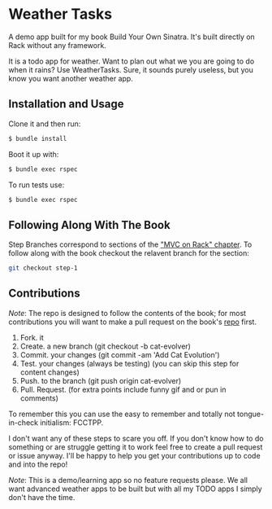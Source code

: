 # Weather Tasks

A demo app built for my book Build Your Own Sinatra. It's built directly on Rack without any framework.

It is a todo app for weather. Want to plan out what we you are going to do when it rains? Use WeatherTasks. Sure, it sounds purely useless, but you know you want another weather app.

## Installation and Usage

Clone it and then run:

```sh
$ bundle install
```

Boot it up with:

```sh
$ bundle exec rspec
```

To run tests use:

```sh
$ bundle exec rspec
```

## Following Along With The Book

Step Branches correspond to sections of the ["MVC on Rack" chapter](https://github.com/BuildYourOwnSinatra/BuildYourOwnSinatra/blob/master/source/chapters/05_MVC.html.md.erb). To follow along with the book checkout the relavent branch for the section:

```sh
git checkout step-1
```

## Contributions

*Note*: The repo is designed to follow the contents of the book; for most contributions you will want to make a pull request on the book's [repo](https://github.com/BuildYourOwnSinatra/BuildYourOwnSinatra) first.

1. Fork. it
2. Create. a new branch (git checkout -b cat-evolver)
3. Commit. your changes (git commit -am 'Add Cat Evolution')
4. Test. your changes (always be testing) (you can skip this step for content changes)
5. Push. to the branch (git push origin cat-evolver)
6. Pull. Request. (for extra points include funny gif and or pun in comments)

To remember this you can use the easy to remember and totally not tongue-in-check initialism:
FCCTPP.

I don't want any of these steps to scare you off. If you don't know how to do something or are struggle getting it to work feel free to create a pull request or issue anyway. I'll be happy to help you get your contributions up to code and into the repo!

*Note*: This is a demo/learning app so no feature requests please. We all want advanced weather apps to be built but with all my TODO apps I simply don't have the time.
